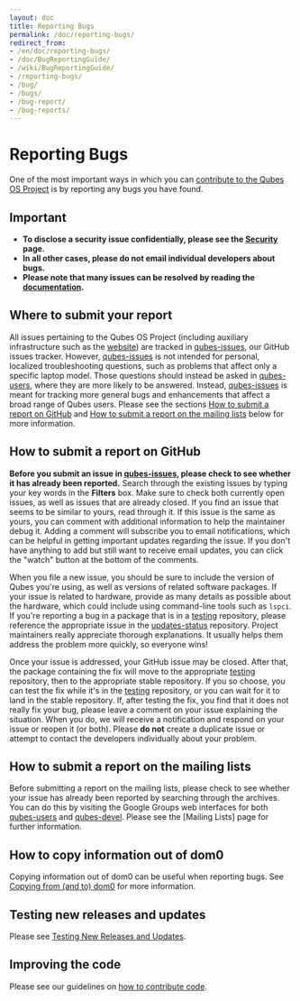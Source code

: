 ```yaml
---
layout: doc
title: Reporting Bugs
permalink: /doc/reporting-bugs/
redirect_from:
- /en/doc/reporting-bugs/
- /doc/BugReportingGuide/
- /wiki/BugReportingGuide/
- /reporting-bugs/
- /bug/
- /bugs/
- /bug-report/
- /bug-reports/
---
```


Reporting Bugs
==============

One of the most important ways in which you can [contribute to the Qubes OS Project] is by reporting any bugs you have found.


Important
---------

- **To disclose a security issue confidentially, please see the [Security] page.**
- **In all other cases, please do not email individual developers about bugs.**
- **Please note that many issues can be resolved by reading the [documentation].**


Where to submit your report
---------------------------

All issues pertaining to the Qubes OS Project (including auxiliary infrastructure such as the [website]) are tracked in [qubes-issues], our GitHub issues tracker.
However, [qubes-issues] is not intended for personal, localized troubleshooting questions, such as problems that affect only a specific laptop model.
Those questions should instead be asked in [qubes-users], where they are more likely to be answered.
Instead, [qubes-issues] is meant for tracking more general bugs and enhancements that affect a broad range of Qubes users.
Please see the sections [How to submit a report on GitHub] and [How to submit a report on the mailing lists] below for more information.


How to submit a report on GitHub
--------------------------------

**Before you submit an issue in [qubes-issues], please check to see whether it has already been reported.**
Search through the existing issues by typing your key words in the **Filters** box.
Make sure to check both currently open issues, as well as issues that are already closed.
If you find an issue that seems to be similar to yours, read through it.
If this issue is the same as yours, you can comment with additional information to help the maintainer debug it.
Adding a comment will subscribe you to email notifications, which can be helpful in getting important updates regarding the issue.
If you don't have anything to add but still want to receive email updates, you can click the "watch" button at the bottom of the comments.

When you file a new issue, you should be sure to include the version of Qubes you're using, as well as versions of related software packages.
If your issue is related to hardware, provide as many details as possible about the hardware, which could include using command-line tools such as `lspci`.
If you're reporting a bug in a package that is in a [testing] repository, please reference the appropriate issue in the [updates-status] repository.
Project maintainers really appreciate thorough explanations.
It usually helps them address the problem more quickly, so everyone wins!

Once your issue is addressed, your GitHub issue may be closed.
After that, the package containing the fix will move to the appropriate [testing] repository, then to the appropriate stable repository.
If you so choose, you can test the fix while it's in the [testing] repository, or you can wait for it to land in the stable repository.
If, after testing the fix, you find that it does not really fix your bug, please leave a comment on your issue explaining the situation.
When you do, we will receive a notification and respond on your issue or reopen it (or both).
Please **do not** create a duplicate issue or attempt to contact the developers individually about your problem.


How to submit a report on the mailing lists
-------------------------------------------

Before submitting a report on the mailing lists, please check to see whether your issue has already been reported by searching through the archives.
You can do this by visiting the Google Groups web interfaces for both [qubes-users] and [qubes-devel].
Please see the [Mailing Lists] page for further information.


How to copy information out of dom0
-----------------------------------

Copying information out of dom0 can be useful when reporting bugs.
See [Copying from (and to) dom0] for more information.


Testing new releases and updates
--------------------------------

Please see [Testing New Releases and Updates][testing].


Improving the code
------------------

Please see our guidelines on [how to contribute code].


[contribute to the Qubes OS Project]: /doc/contributing/
[Security]: /security/
[documentation]: /doc/
[website]: /
[qubes-issues]: https://github.com/QubesOS/qubes-issues/issues
[Mailing List]: /mailing-lists/
[qubes-users]: /mailing-lists/#qubes-users
[qubes-devel]: /mailing-lists/#qubes-devel
[How to submit a report on GitHub]: #how-to-submit-a-report-on-github
[How to submit a report on the mailing lists]: #how-to-submit-a-report-on-the-mailing-lists
[testing]: /doc/testing/
[updates-status]: https://github.com/QubesOS/updates-status/issues
[Copying from (and to) dom0]: /doc/copy-from-dom0/
[how to contribute code]: /doc/contributing/#contributing-code

